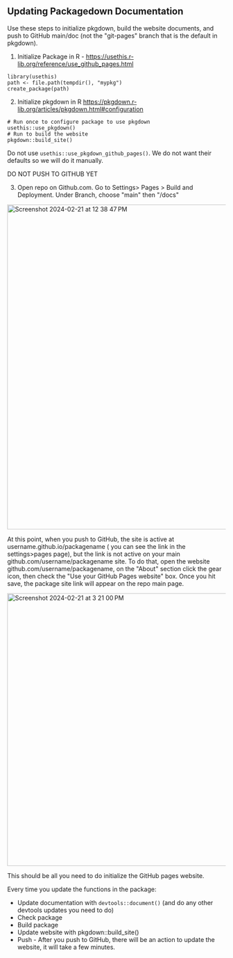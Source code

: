 ## Updating Packagedown Documentation 

Use these steps to initialize pkgdown, build the website documents, and push to GitHub main/doc (not the "git-pages" branch that is the default in pkgdown). 

1. Initialize Package in R - https://usethis.r-lib.org/reference/use_github_pages.html 

```
library(usethis)
path <- file.path(tempdir(), "mypkg")
create_package(path)
```

2. Initialize pkgdown in R https://pkgdown.r-lib.org/articles/pkgdown.html#configuration

```
# Run once to configure package to use pkgdown
usethis::use_pkgdown()
# Run to build the website
pkgdown::build_site()
```

Do not use `usethis::use_pkgdown_github_pages()`. We do not want their defaults so we will do it manually. 


DO NOT PUSH TO GITHUB YET

3. Open repo on Github.com. Go to Settings> Pages > Build and Deployment. Under Branch, choose "main" then "/docs"

<img width="747" alt="Screenshot 2024-02-21 at 12 38 47 PM" src="https://github.com/Nonprofit-Open-Data-Collective/governance/assets/55454718/0a1d523e-fc52-40e4-818f-d654f7abc236">

<br>

At this point, when you push to GitHub, the site is active at username.github.io/packagename ( you can see the link in the settings>pages page), but the link is not active on your main github.com/username/packagename site. To do that, open the website github.com/username/packagename, on the "About" section click the gear icon, then check the "Use your GitHub Pages website" box. Once you hit save, the package site link will appear on the repo main page. 

<img width="627" alt="Screenshot 2024-02-21 at 3 21 00 PM" src="https://github.com/Nonprofit-Open-Data-Collective/governance/assets/55454718/478bf7c3-07c1-450f-a93e-3d7daa957407">

<br>

This should be all you need to do initialize the GitHub pages website. 

Every time you update the functions in the  package:

- Update documentation with `devtools::document()` (and do any other devtools updates you need to do)
- Check package 
- Build package 
- Update website with pkgdown::build_site()
- Push - After you push to GitHub, there will be an action to update the website, it will take a few minutes. 
